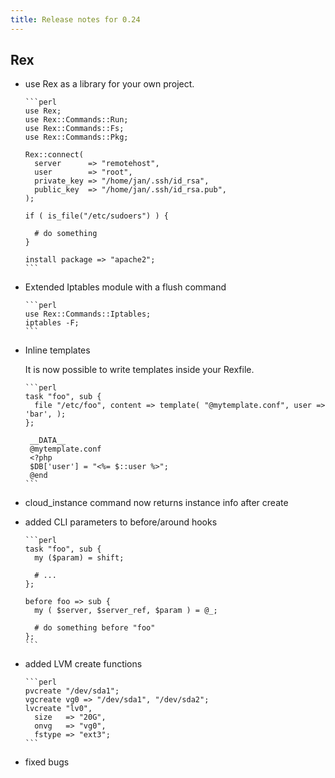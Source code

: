 ```yaml
---
title: Release notes for 0.24
---
```


## Rex

-   use Rex as a library for your own project.

        ```perl
        use Rex;
        use Rex::Commands::Run;
        use Rex::Commands::Fs;
        use Rex::Commands::Pkg;
        
        Rex::connect(
          server      => "remotehost",
          user        => "root",
          private_key => "/home/jan/.ssh/id_rsa",
          public_key  => "/home/jan/.ssh/id_rsa.pub",
        );
        
        if ( is_file("/etc/sudoers") ) {
        
          # do something
        }
        
        install package => "apache2";
        ```

-   Extended Iptables module with a flush command

        ```perl
        use Rex::Commands::Iptables;
        iptables -F;
        ```

-   Inline templates

    It is now possible to write templates inside your Rexfile.

        ```perl
        task "foo", sub {
          file "/etc/foo", content => template( "@mytemplate.conf", user => 'bar', );
        };
        
         __DATA__
         @mytemplate.conf
         <?php
         $DB['user'] = "<%= $::user %>";
         @end
        ```

-   cloud\_instance command now returns instance info after create

-   added CLI parameters to before/around hooks

        ```perl
        task "foo", sub {
          my ($param) = shift;
        
          # ...
        };
        
        before foo => sub {
          my ( $server, $server_ref, $param ) = @_;
        
          # do something before "foo"
        };
        ```

-   added LVM create functions

        ```perl
        pvcreate "/dev/sda1";
        vgcreate vg0 => "/dev/sda1", "/dev/sda2";
        lvcreate "lv0",
          size   => "20G",
          onvg   => "vg0",
          fstype => "ext3";
        ```

-   fixed bugs


